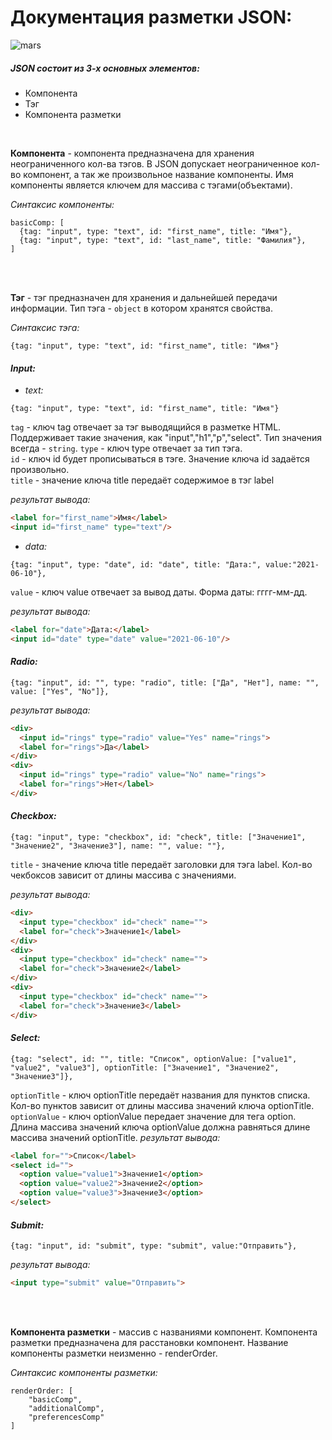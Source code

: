 # Документация разметки JSON:

![mars](https://user-images.githubusercontent.com/74858329/121781219-6e48a480-cbac-11eb-8380-9e17e37fe306.png)



##### JSON состоит из 3-х основных элементов:
* Компонента
* Тэг
* Компонента разметки

</br>

**Компонента** - компонента предназначена для хранения неограниченного кол-ва тэгов. В JSON допускает неограниченное кол-во компонент, а так же произвольное название компоненты. Имя компоненты является ключем для массива с тэгами(объектами). 

*Синтаксис компоненты:*
``` JS
basicComp: [
  {tag: "input", type: "text", id: "first_name", title: "Имя"}, 
  {tag: "input", type: "text", id: "last_name", title: "Фамилия"},
]
```
</br>
</br>

**Тэг** - тэг предназначен для хранения и дальнейшей передачи информации. Тип тэга - `object` в котором хранятся свойства. 

*Синтаксис тэга:*
```JS
{tag: "input", type: "text", id: "first_name", title: "Имя"}
```
#### *Input:* 
* *text:* 
```JS
{tag: "input", type: "text", id: "first_name", title: "Имя"}
```
`tag` - ключ tag отвечает за тэг выводящийся в разметке HTML. Поддерживает такие значения, как "input","h1","p","select". Тип значения всегда - `string`.
`type` - ключ type отвечает за тип тэга.  
`id` - ключ id будет прописываться в тэге. Значение ключа id задаётся произвольно.    
`title` - значение ключа title передаёт содержимое в тэг label 

*результат вывода:* 
```HTML
<label for="first_name">Имя</label>
<input id="first_name" type="text"/>
```

* *data:* 
```JS
{tag: "input", type: "date", id: "date", title: "Дата:", value:"2021-06-10"},
```
`value` - ключ value отвечает за вывод даты. Форма даты: гггг-мм-дд.   
   
   
*результат вывода:* 
```HTML
<label for="date">Дата:</label>
<input id="date" type="date" value="2021-06-10"/>
```

#### *Radio:* 
```JS
{tag: "input", id: "", type: "radio", title: ["Да", "Нет"], name: "", value: ["Yes", "No"]},
```
*результат вывода:* 
```HTML
<div>
  <input id="rings" type="radio" value="Yes" name="rings">
  <label for="rings">Да</label>
</div>
<div>
  <input id="rings" type="radio" value="No" name="rings">
  <label for="rings">Нет</label>
</div>
```

#### *Checkbox:* 
```JS
{tag: "input", type: "checkbox", id: "check", title: ["Значение1", "Значение2", "Значение3"], name: "", value: ""},
```
`title` - значение ключа title передаёт заголовки для тэга label. Кол-во чекбоксов зависит от длины массива с значениями. 


*результат вывода:* 
```HTML
<div>
  <input type="checkbox" id="check" name="">
  <label for="check">Значение1</label>
</div>
<div>
  <input type="checkbox" id="check" name="">
  <label for="check">Значение2</label>
</div>
<div>
  <input type="checkbox" id="check" name="">
  <label for="check">Значение3</label>
</div>
```

#### *Select:*
```JS
{tag: "select", id: "", title: "Список", optionValue: ["value1", "value2", "value3"], optionTitle: ["Значение1", "Значение2", "Значение3"]},
```
`optionTitle` - ключ optionTitle передаёт названия для пунктов списка. Кол-во пунктов зависит от длины массива значений ключа optionTitle. 
`optionValue` - ключ optionValue передает значение для тега option. Длина массива значений ключа optionValue должна равняться длине массива значений optionTitle.
*результат вывода:* 
```HTML
<label for="">Список</label>
<select id="">
  <option value="value1">Значение1</option>
  <option value="value2">Значение2</option>
  <option value="value3">Значение3</option>
</select>
```

#### *Submit:* 
```JS
{tag: "input", id: "submit", type: "submit", value:"Отправить"},
```
*результат вывода:* 
```HTML
<input type="submit" value="Отправить">
```
</br>
</br>


**Компонента разметки** - массив с названиями компонент. Компонента разметки предназначена для расстановки компонент. Название компоненты разметки неизменно - renderOrder. 

*Синтаксис компоненты разметки:*
``` JS
renderOrder: [
    "basicComp",
    "additionalComp",
    "preferencesComp"
]
```
